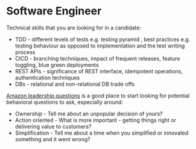# Software Engineer

Technical skills that you are looking for in a candidate:

* TDD - different levels of tests e.g. testing pyramid , best practices e.g. testing behaviour as opposed to implementation and the test writing process
* CICD - branching techniques, impact of frequent releases, feature toggling, blue green deployments
* REST APIs - significance of REST interface, idempotent operations, authentication techniques
* DBs - relational and non-relational DB trade offs

[Amazon leadership questions](https://www.yoreoyster.com/blog/amazon-leadership-principles-questions/) is a good place to start looking for potential behavioral questions to ask, especially around:

* Ownership - Tell me about an unpopular decision of yours?
* Action oriented - What is more important - getting things right or delivering value to customers?
* Simplification - Tell me about a time when you simplified or innovated something and it went wrong?

